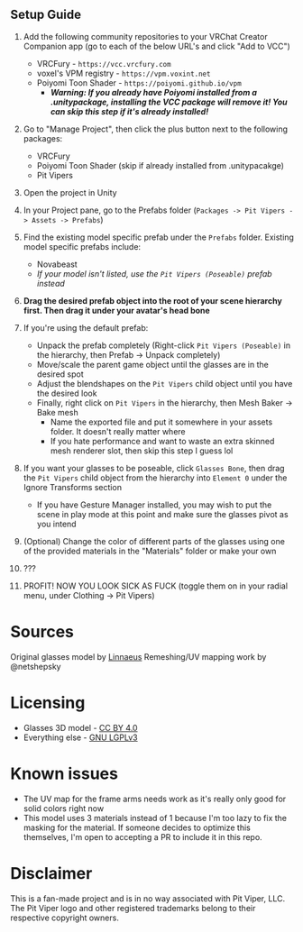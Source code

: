 ## Setup Guide
1. Add the following community repositories to your VRChat Creator Companion app (go to each of the below URL's and click "Add to VCC")
   - VRCFury - `https://vcc.vrcfury.com`
   - voxel's VPM registry - `https://vpm.voxint.net`
   - Poiyomi Toon Shader - `https://poiyomi.github.io/vpm`
      - ***Warning: If you already have Poiyomi installed from a .unitypackage, installing the VCC package will remove it! You can skip this step if it's already installed!***
2. Go to "Manage Project", then click the plus button next to the following packages:
   - VRCFury
   - Poiyomi Toon Shader (skip if already installed from .unitypacakge)
   - Pit Vipers
3. Open the project in Unity
4. In your Project pane, go to the Prefabs folder (`Packages -> Pit Vipers -> Assets -> Prefabs`)

5. Find the existing model specific prefab under the `Prefabs` folder. Existing model specific prefabs include:
   - Novabeast
   - _If your model isn't listed, use the `Pit Vipers (Poseable)` prefab instead_
6. **Drag the desired prefab object into the root of your scene hierarchy first. Then drag it under your avatar's head bone**

7. If you're using the default prefab:
   - Unpack the prefab completely (Right-click `Pit Vipers (Poseable)` in the hierarchy, then Prefab -> Unpack completely)
   - Move/scale the parent game object until the glasses are in the desired spot
   - Adjust the blendshapes on the `Pit Vipers` child object until you have the desired look
   - Finally, right click on `Pit Vipers` in the hierarchy, then Mesh Baker -> Bake mesh
     - Name the exported file and put it somewhere in your assets folder. It doesn't really matter where
     - If you hate performance and want to waste an extra skinned mesh renderer slot, then skip this step I guess lol
8. If you want your glasses to be poseable, click `Glasses Bone`, then drag the `Pit Vipers` child object from the hierarchy into `Element 0` under the Ignore Transforms section
   - If you have Gesture Manager installed, you may wish to put the scene in play mode at this point and make sure the glasses pivot as you intend
9. (Optional) Change the color of different parts of the glasses using one of the provided materials in the "Materials" folder or make your own
10. ???
11. PROFIT! NOW YOU LOOK SICK AS FUCK (toggle them on in your radial menu, under Clothing -> Pit Vipers)

# Sources
Original glasses model by [Linnaeus](https://sketchfab.com/3d-models/pit-viper-style-glasses-5a4c994f0b7342f48783325f4b001731)
Remeshing/UV mapping work by @netshepsky

# Licensing
- Glasses 3D model - [CC BY 4.0](https://creativecommons.org/licenses/by/4.0/deed.en)
- Everything else - [GNU LGPLv3](https://choosealicense.com/licenses/lgpl-3.0/)

# Known issues
- The UV map for the frame arms needs work as it's really only good for solid colors right now
- This model uses 3 materials instead of 1 because I'm too lazy to fix the masking for the material. If someone decides to optimize this themselves, I'm open to accepting a PR to include it in this repo.

# Disclaimer
This is a fan-made project and is in no way associated with Pit Viper, LLC. The Pit Viper logo and other registered trademarks belong to their respective copyright owners.